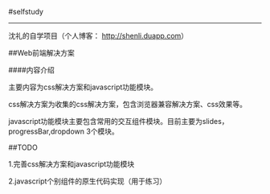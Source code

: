 #selfstudy

------

沈礼的自学项目（个人博客： <http://shenli.duapp.com>）

##Web前端解决方案

####内容介绍

主要内容为css解决方案和javascript功能模块。

css解决方案为收集的css解决方案，包含浏览器兼容解决方案、css效果等。

javascript功能模块主要包含常用的交互组件模块。目前主要为slides，progressBar,dropdown 3个模块。

##TODO

1.完善css解决方案和javascript功能模块

2.javascript个别组件的原生代码实现（用于练习）
